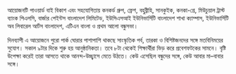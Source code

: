 আয়োজনটি পাওয়ার্ড বাই বিকাশ এবং সহযোগিতায় কনকর্ড গ্রুপ, ফ্রেশ, বহুব্রীহি, সানকুইক, কনকা-গ্রে, মিউচুয়াল ট্রাস্ট ব্যাংক পিএলসি, বার্জার পেইন্টস বাংলাদেশ লিমিটেড, ইউসিএসআই ইউনিভার্সিটি বাংলাদেশ শাখা ক্যাম্পাস, ইউনিভার্সিটি অব লিবারেল আর্টস বাংলাদেশ, এটিএন বাংলা ও প্রথম আলো বন্ধুসভা।

দিনব্যাপী এ আয়োজনে পুরো পার্ক ঘোরার পাশাপাশি থাকছে সাংস্কৃতিক পর্ব, তারকা ও বিশিষ্টজনদের সঙ্গে মতবিনিময়ের সুযোগ। সকাল ৯টার দিকে শুরু হয় আনুষ্ঠানিকতা। তবে ৮টা থেকেই শিক্ষার্থীরা ভিড় করে প্রবেশফটকের সামনে। বৃষ্টি উপেক্ষা করেই তারা আসতে থাকে আনন্দ-উচ্ছ্বাসে মেতে উঠতে। কেউ এসেছিল বন্ধুদের সঙ্গে, কেউ আবার মা–বাবার সঙ্গে।
